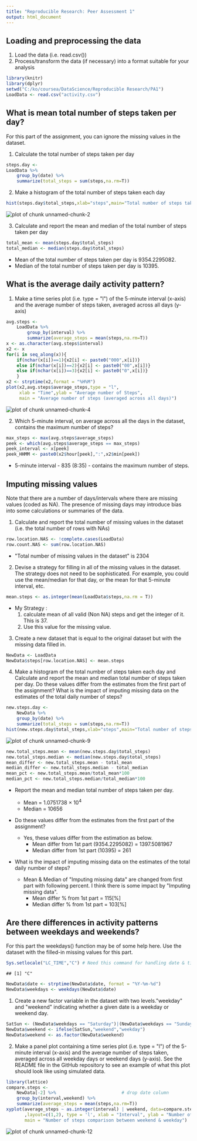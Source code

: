 ```yaml
---
title: "Reproducible Research: Peer Assessment 1"
output: html_document
---
```



## Loading and preprocessing the data

1. Load the data (i.e. read.csv())
2. Process/transform the data (if necessary) into a format suitable for your analysis

```r
library(knitr)
library(dplyr)
setwd("C:/ko/coursea/DataScience/Reproducible Research/PA1")
LoadData <- read.csv("activity.csv")
```
## What is mean total number of steps taken per day?

For this part of the assignment, you can ignore the missing values in the dataset.

1. Calculate the total number of steps taken per day

```r
steps.day <-
LoadData %>%
    group_by(date) %>%
    summarize(total_steps = sum(steps,na.rm=T))
```

2. Make a histogram of the total number of steps taken each day

```r
hist(steps.day$total_steps,xlab="steps",main="Total number of steps taken each day",col = "green")
```

![plot of chunk unnamed-chunk-2](figure/unnamed-chunk-2-1.png) 

3. Calculate and report the mean and median of the total number of steps taken per day

```r
total_mean <- mean(steps.day$total_steps)
total_median <- median(steps.day$total_steps)
```
- Mean of the total number of steps taken per day is 9354.2295082. 
- Median of the total number of steps taken per day is 10395.

## What is the average daily activity pattern?

1. Make a time series plot (i.e. type = "l") of the 5-minute interval (x-axis) and the average number of steps taken, averaged across all days (y-axis)


```r
avg.steps <-
    LoadData %>%
        group_by(interval) %>%
        summarize(average_steps = mean(steps,na.rm=T))
x <- as.character(avg.steps$interval)
x2 <- x
for(i in seq_along(x)){
    if(nchar(x[i])==1){x2[i] <- paste0("000",x[i])}
    else if(nchar(x[i])==2){x2[i] <- paste0("00",x[i])} 
    else if(nchar(x[i])==3){x2[i] <- paste0("0",x[i])} 
    }
x2 <- strptime(x2,format = "%H%M")  
plot(x2,avg.steps$average_steps,type = "l",
     xlab = "Time",ylab = "Average number of Steps", 
     main = "Average number of steps (averaged across all days)")
```

![plot of chunk unnamed-chunk-4](figure/unnamed-chunk-4-1.png) 

2. Which 5-minute interval, on average across all the days in the dataset, contains the maximum number of steps?

```r
max_steps <- max(avg.steps$average_steps)
peek <- which(avg.steps$average_steps == max_steps)
peek_interval <- x[peek]
peek_HHMM <- paste0(x2$hour[peek],":",x2$min[peek])
```
- 5-minute interval - 835 (8:35) - contains the maximum number of steps.

## Imputing missing values  

Note that there are a number of days/intervals where there are missing values (coded as NA). 
The presence of missing days may introduce bias into some calculations or summaries of the data.

1. Calculate and report the total number of missing values in the dataset (i.e. the total number of rows with NAs)


```r
row.location.NAS <- !complete.cases(LoadData)
row.count.NAS <- sum(row.location.NAS)
```
- "Total number of missing values in the dataset" is 2304

2. Devise a strategy for filling in all of the missing values in the dataset. The strategy does not need to be sophisticated. For example, you could use the mean/median for that day, or the mean for that 5-minute interval, etc.


```r
mean.steps <- as.integer(mean(LoadData$steps,na.rm = T))
```
- My Strategy : 
    1. calculate mean of all valid (Non NA) steps  and get the integer of it.  This is 37.
    2. Use this value for the missing value.

3. Create a new dataset that is equal to the original dataset but with the missing data filled in.

```r
NewData <- LoadData
NewData$steps[row.location.NAS] <- mean.steps
```

4. Make a histogram of the total number of steps taken each day and Calculate and report the mean and median total number of steps taken per day. Do these values differ from the estimates from the first part of the assignment? What is the impact of imputing missing data on the estimates of the total daily number of steps?

```r
new.steps.day <-
    NewData %>%
    group_by(date) %>%
    summarize(total_steps = sum(steps,na.rm=T))
hist(new.steps.day$total_steps,xlab="steps",main="Total number of steps taken each day",col="blue")
```

![plot of chunk unnamed-chunk-9](figure/unnamed-chunk-9-1.png) 

```r
new.total_steps.mean <- mean(new.steps.day$total_steps)
new.total_steps.median <- median(new.steps.day$total_steps)
mean_differ <- new.total_steps.mean - total_mean
median_differ <- new.total_steps.median - total_median
mean_pct <- new.total_steps.mean/total_mean*100 
median_pct <- new.total_steps.median/total_median*100
```

- Report the mean and median total number of steps taken per day.
    - Mean   = 1.0751738 &times; 10<sup>4</sup>
    - Median = 10656

- Do these values differ from the estimates from the first part of the assignment?
    - Yes, these values differ from the estimation as below.
        - Mean   differ from 1st part (9354.2295082) =  1397.5081967
        - Median differ from 1st part (10395) =  261  

- What is the impact of imputing missing data on the estimates of the total daily number of steps?
    - Mean & Median of "Imputing missing data" are changed from first part with following percent. 
      I think there is some impact by "Imputing missing data".
        - Mean   differ % from 1st part  =  115[%]
        - Median differ % from 1st part  =  103[%] 
        
## Are there differences in activity patterns between weekdays and weekends?        

For this part the weekdays() function may be of some help here. Use the dataset with the filled-in missing values for this part.

```r
Sys.setlocale("LC_TIME","C") # Need this command for handling date & time function at some non English operating system.
```

```
## [1] "C"
```

```r
NewData$date <- strptime(NewData$date, format = "%Y-%m-%d")
NewData$weekdays <- weekdays(NewData$date)
```
1. Create a new factor variable in the dataset with two levels."weekday" and "weekend" indicating whether a given date is a weekday or weekend day.


```r
SatSun <- (NewData$weekdays == "Saturday")|(NewData$weekdays == "Sunday")
NewData$weekend <- ifelse(SatSun,"weekend","weekday")
NewData$weekend <- as.factor(NewData$weekend)
```

2. Make a panel plot containing a time series plot (i.e. type = "l") of the 5-minute interval (x-axis) and the average number of steps taken, averaged across all weekday days or weekend days (y-axis). See the README file in the GitHub repository to see an example of what this plot should look like using simulated data.


```r
library(lattice)
compare.steps <- 
    NewData[-2] %>%                         # drop date column
    group_by(interval,weekend) %>%
    summarize(average_steps = mean(steps,na.rm=T))
xyplot(average_steps ~ as.integer(interval) | weekend, data=compare.steps
       ,layout=c(1,2), type = 'l', xlab = "Interval", ylab = "Number of steps",
       main = "Number of steps comparison between weekend & weekday")
```

![plot of chunk unnamed-chunk-12](figure/unnamed-chunk-12-1.png) 
